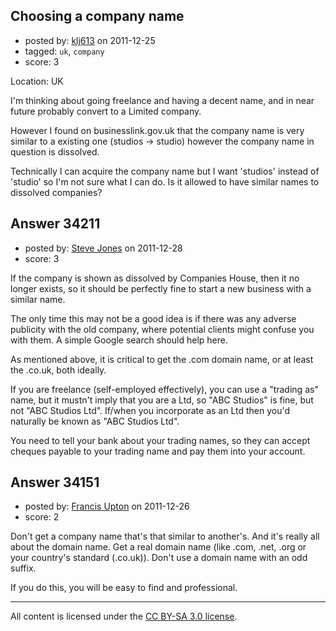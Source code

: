 ## Choosing a company name

- posted by: [klj613](https://stackexchange.com/users/-1/15225-klj613) on 2011-12-25
- tagged: `uk`, `company`
- score: 3

Location: UK

I'm thinking about going freelance and having a decent name, and in near future probably convert to a Limited company.

However I found on businesslink.gov.uk that the company name is very similar to a existing one (studios -> studio) however the company name in question is dissolved.

Technically I can acquire the company name but I want 'studios' instead of 'studio' so I'm not sure what I can do. Is it allowed to have similar names to dissolved companies?


## Answer 34211

- posted by: [Steve Jones](https://stackexchange.com/users/-1/12985-steve-jones) on 2011-12-28
- score: 3

If the company is shown as dissolved by Companies House, then it no longer exists, so it should be perfectly fine to start a new business with a similar name.

The only time this may not be a good idea is if there was any adverse publicity with the old company, where potential clients might confuse you with them. A simple Google search should help here.

As mentioned above, it is critical to get the .com domain name, or at least the .co.uk, both ideally.

If you are freelance (self-employed effectively), you can use a "trading as" name, but it mustn't imply that you are a Ltd, so "ABC Studios" is fine, but not "ABC Studios Ltd". If/when you incorporate as an Ltd then you'd naturally be known as "ABC Studios Ltd".

You need to tell your bank about your trading names, so they can accept cheques payable to your trading name and pay them into your account.


## Answer 34151

- posted by: [Francis Upton](https://stackexchange.com/users/-1/12708-francis-upton) on 2011-12-26
- score: 2

Don't get a company name that's that similar to another's. And it's really all about the domain name. Get a real domain name (like .com, .net, .org or your country's standard (.co.uk)). Don't use a domain name with an odd suffix.

If you do this, you will be easy to find and professional.



---

All content is licensed under the [CC BY-SA 3.0 license](https://creativecommons.org/licenses/by-sa/3.0/).
